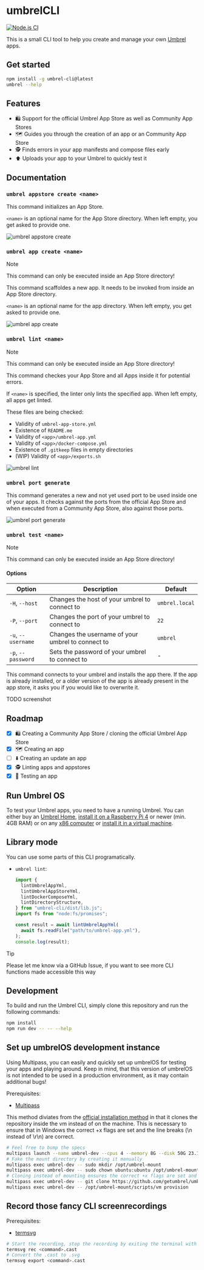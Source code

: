 # umbrelCLI

[![Node.js CI](https://github.com/sharknoon/umbrel-cli/actions/workflows/ci.yml/badge.svg)](https://github.com/sharknoon/umbrel-cli/actions/workflows/ci.yml)

This is a small CLI tool to help you create and manage your own [Umbrel](https://umbrel.com) apps.

## Get started

```bash
npm install -g umbrel-cli@latest
umbrel --help
```

## Features

- 🛍️ Support for the official Umbrel App Store as well as Community App Stores
- 🗺️ Guides you through the creation of an app or an Community App Store
- 🕵️ Finds errors in your app manifests and compose files early
- ⬆️ Uploads your app to your Umbrel to quickly test it

## Documentation

### `umbrel appstore create <name>`

This command initializes an App Store.

`<name>` is an optional name for the App Store directory. When left empty, you get asked to provide one.

![umbrel appstore create](assets/appstore-create.svg?raw=true)

### `umbrel app create <name>`

> [!NOTE]  
> This command can only be executed inside an App Store directory!

This command scaffoldes a new app. It needs to be invoked from inside an App Store directory.

`<name>` is an optional name for the app directory. When left empty, you get asked to provide one.

![umbrel app create](assets/app-create.svg?raw=true)

### `umbrel lint <name>`

> [!NOTE]  
> This command can only be executed inside an App Store directory!

This command checkes your App Store and all Apps inside it for potential errors.

If `<name>` is specified, the linter only lints the specified app. When left empty, all apps get linted.

These files are being checked:

- Validity of `umbrel-app-store.yml`
- Existence of `README.me`
- Validity of `<app>/umbrel-app.yml`
- Validity of `<app>/docker-compose.yml`
- Existence of `.gitkeep` files in empty directories
- (WIP) Validity of `<app>/exports.sh`

![umbrel lint](assets/lint.svg?raw=true)

### `umbrel port generate`

This command generates a new and not yet used port to be used inside one of your apps.
It checks against the ports from the official App Store and when executed from a Community App Store,
also against those ports.

![umbrel port generate](assets/port-generate.svg?raw=true)

### `umbrel test <name>`

> [!NOTE]  
> This command can only be executed inside an App Store directory!

#### Options

| Option             | Description                                       | Default        |
| ------------------ | ------------------------------------------------- | -------------- |
| `-H`, `--host`     | Changes the host of your umbrel to connect to     | `umbrel.local` |
| `-P`, `--port`     | Changes the port of your umbrel to connect to     | `22`           |
| `-u`, `--username` | Changes the username of your umbrel to connect to | `umbrel`       |
| `-p`, `--password` | Sets the password of your umbrel to connect to    | -              |

This command connects to your umbrel and installs the app there. If the app is already installed,
or a older version of the app is already present in the app store, it asks you if you would like
to overwrite it.

TODO screenshot

## Roadmap

- [x] 🛍️ Creating a Community App Store / cloning the official Umbrel App Store
- [x] 🗺️ Creating an app
- [ ] ⬇️ Creating an update an app
- [x] 🕵️ Linting apps and appstores
- [x] 🧪 Testing an app

## Run Umbrel OS

To test your Umbrel apps, you need to have a running Umbrel. You can either buy an [Umbrel Home](https://umbrel.com/umbrel-home),
[install it on a Raspberry Pi 4](https://github.com/getumbrel/umbrel/wiki/Raspberry-Pi-5-%E2%80%90-Boot-from-NVMe-or-USB) or newer
(min. 4GB RAM) or on any [x86 computer](https://github.com/getumbrel/umbrel/wiki/Install-umbrelOS-on-x86-systems) or
[install it in a virtual machine](https://github.com/getumbrel/umbrel/wiki/Install-umbrelOS-on-a-Linux-VM).

## Library mode

You can use some parts of this CLI programatically.

- `umbrel lint`:

  ```typescript
  import {
    lintUmbrelAppYml,
    lintUmbrelAppStoreYml,
    lintDockerComposeYml,
    lintDirectoryStructure,
  } from "umbrel-cli/dist/lib.js";
  import fs from "node:fs/promises";

  const result = await lintUmbrelAppYml(
    await fs.readFile("path/to/umbrel-app.yml"),
  );
  console.log(result);
  ```

> [!TIP]
> Please let me know via a GitHub Issue, if you want to see more CLI functions made accessible this way

## Development

To build and run the Umbrel CLI, simply clone this repository and run the following commands:

```bash
npm install
npm run dev -- -- --help
```

## Set up umbrelOS development instance

Using Multipass, you can easily and quickly set up umbrelOS for testing your apps and playing around. Keep in mind, that this
version of umbrelOS is not intended to be used in a production environment, as it may contain additional bugs!

Prerequisites:

- [Multipass](https://multipass.run/install)

This method diviates from the
[official installation method](https://github.com/getumbrel/umbrel-apps?tab=readme-ov-file#3-testing-the-app-on-umbrel)
in that it clones the repository inside the vm instead of on the machine. This is necessary to ensure that in Windows the
correct +x flags are set and the line breaks (\n instead of \r\n) are correct.

```bash
# Feel free to bump the specs
multipass launch --name umbrel-dev --cpus 4 --memory 8G --disk 50G 23.10
# Fake the mount directory by creating it manually
multipass exec umbrel-dev -- sudo mkdir /opt/umbrel-mount
multipass exec umbrel-dev -- sudo chown ubuntu:ubuntu /opt/umbrel-mount
# Cloning instead of mounting ensures the correct +x flags are set and the line breaks (\n instead of \r\n) are correct
multipass exec umbrel-dev -- git clone https://github.com/getumbrel/umbrel.git /opt/umbrel-mount
multipass exec umbrel-dev -- /opt/umbrel-mount/scripts/vm provision
```

## Record those fancy CLI screenrecordings

Prerequisites:

- [termsvg](https://github.com/MrMarble/termsvg)

```bash
# Start the recording, stop the recording by exiting the terminal with "exit"
termsvg rec <command>.cast
# Convert the .cast to .svg
termsvg export <command>.cast
```
